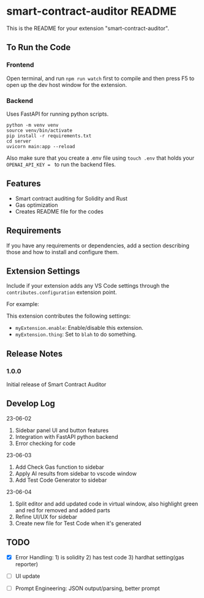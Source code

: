 # smart-contract-auditor README

This is the README for your extension "smart-contract-auditor".

## To Run the Code

### Frontend

Open terminal, and run `npm run watch` first to compile and then press F5 to open up the dev host window for the extension.

### Backend

Uses FastAPI for running python scripts.

```
python -m venv venv
source venv/bin/activate
pip install -r requirements.txt
cd server
uvicorn main:app --reload
```

Also make sure that you create a .env file using `touch .env` that holds your `OPENAI_API_KEY = ` to run the backend files.

## Features

- Smart contract auditing for Solidity and Rust
- Gas optimization
- Creates README file for the codes

## Requirements

If you have any requirements or dependencies, add a section describing those and how to install and configure them.

## Extension Settings

Include if your extension adds any VS Code settings through the `contributes.configuration` extension point.

For example:

This extension contributes the following settings:

- `myExtension.enable`: Enable/disable this extension.
- `myExtension.thing`: Set to `blah` to do something.

## Release Notes

### 1.0.0

Initial release of Smart Contract Auditor

## Develop Log

23-06-02

1. Sidebar panel UI and button features
2. Integration with FastAPI python backend
3. Error checking for code 

23-06-03

1. Add Check Gas function to sidebar
2. Apply AI results from sidebar to vscode window
3. Add Test Code Generator to sidebar

23-06-04

1. Split editor and add updated code in virtual window, also highlight green and red for removed and added parts
2. Refine UI/UX for sidebar
3. Create new file for Test Code when it's generated

## TODO

- [x] Error Handling: 1) is solidity 2) has test code 3) hardhat setting(gas reporter)
- [ ] UI update
- [ ] Prompt Engineering: JSON output/parsing, better prompt

